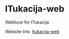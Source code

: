 # ITukacija-web
Webhost for ITukacija

Website link: 
<a href="https://russcomin.github.io/ITukacija-web/">Itukacija-web</a>
